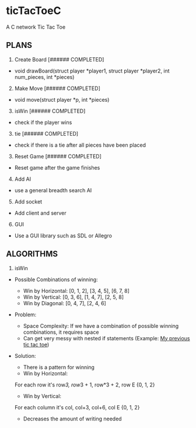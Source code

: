 # ticTacToeC
A C network Tic Tac Toe 

## PLANS
1. Create Board [###### COMPLETED]
  
  + void drawBoard(struct player *player1, struct player *player2, int num_pieces, int *pieces)
2. Make Move [###### COMPLETED]

  + void move(struct player *p, int *pieces) 
3. isWin [###### COMPLETED]
  
  + check if the player wins
 
3. tie [###### COMPLETED]
  + check if there is a tie after all pieces have been placed

3. Reset Game [###### COMPLETED]
  + Reset game after the game finishes

4. Add AI
  
  + use a general breadth search AI
  
5. Add socket
  
  + Add client and server
  
6. GUI
  
  + Use a GUI library such as SDL or Allegro


## ALGORITHMS

1. isWin

  + Possible Combinations of winning: 
  	* Win by Horizontal: [0, 1, 2], [3, 4, 5], [6, 7, 8]
    * Win by Vertical: [0, 3, 6], [1, 4, 7], [2, 5, 8]
    * Win by Diagonal: [0, 4, 7], [2, 4, 6]

  + Problem: 
  	* Space Complexity: If we have a combination of possible winning combinations, it requires space
  	* Can get very messy with nested if statements (Example: <a href = "https://github.com/zakuArbor/FreeCodeCampAssignments/blob/master/ticTacToe/script.js">My previous tic tac toe</a>)

  + Solution:
  	* There is a pattern for winning
  	* Win by Horizontal: 

  	For each row it's row*3, row*3 + 1, row*3 + 2, row E {0, 1, 2}
  	
  	* Win by Vertical: 

  	For each column it's col, col+3, col+6, col E {0, 1, 2}

  	* Decreases the amount of writing needed
